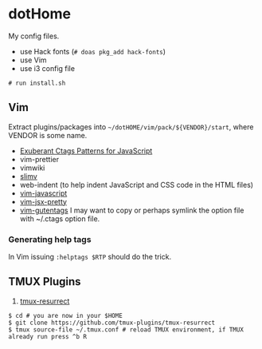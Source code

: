 # dotHome

My config files.

* use Hack fonts (`# doas pkg_add hack-fonts`)
* use Vim
* use i3 config file

```console
# run install.sh
```

## Vim

Extract plugins/packages into `~/dotHOME/vim/pack/${VENDOR}/start`,
where VENDOR is some name.

- [Exuberant Ctags Patterns for JavaScript](https://github.com/romainl/ctags-patterns-for-javascript)
- vim-prettier
- vimwiki
- [slimv](https://github.com/kovisoft/slimv)
- web-indent (to help indent JavaScript and CSS code in the HTML files)
- [vim-javascript](https://github.com/pangloss/vim-javascript)
- [vim-jsx-pretty](https://github.com/MaxMEllon/vim-jsx-pretty)
- [vim-gutentags](https://github.com/ludovicchabant/vim-gutentags) I may want to copy or perhaps symlink the option file
  with ~/.ctags option file.

### Generating help tags

In Vim issuing `:helptags $RTP` should do the trick.

## TMUX Plugins

1. [tmux-resurrect](https://github.com/tmux-plugins/tmux-resurrect)

```console
$ cd # you are now in your $HOME
$ git clone https://github.com/tmux-plugins/tmux-resurrect
$ tmux source-file ~/.tmux.conf # reload TMUX environment, if TMUX already run press ^b R
```
